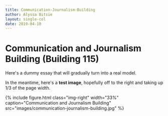 ```yaml
---
title: Communication-Journalism-Building
author: Alyssa Bitsie
layout: single-col
date: 2019-04-10
---
```



# Communication and Journalism Building (Building 115)

Here's a dummy essay that will gradually turn into a real model.

In the meantime, here's a **test image**, hopefully off to the right and taking up 1/3 of the page width.

{% include figure.html class="img-right" width="33%" caption="Communication and Journalism Building" src="images/communication-journalism-building.jpg" %}
